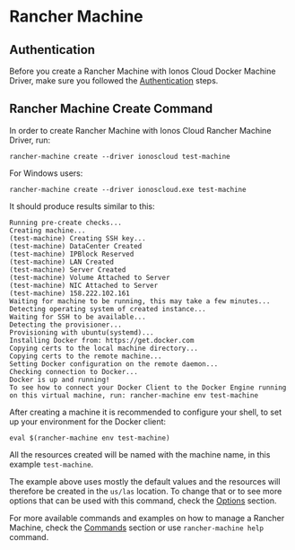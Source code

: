 # Rancher Machine

## Authentication

Before you create a Rancher Machine with Ionos Cloud Docker Machine Driver, make sure you followed the [Authentication](../usage/authentication.md) steps.

## Rancher Machine Create Command

In order to create Rancher Machine with Ionos Cloud Rancher Machine Driver, run:

```text
rancher-machine create --driver ionoscloud test-machine
```

For Windows users:

```text
rancher-machine create --driver ionoscloud.exe test-machine
```

It should produce results similar to this:

```text
Running pre-create checks...
Creating machine...
(test-machine) Creating SSH key...
(test-machine) DataCenter Created
(test-machine) IPBlock Reserved
(test-machine) LAN Created
(test-machine) Server Created
(test-machine) Volume Attached to Server
(test-machine) NIC Attached to Server
(test-machine) 158.222.102.161
Waiting for machine to be running, this may take a few minutes...
Detecting operating system of created instance...
Waiting for SSH to be available...
Detecting the provisioner...
Provisioning with ubuntu(systemd)...
Installing Docker from: https://get.docker.com
Copying certs to the local machine directory...
Copying certs to the remote machine...
Setting Docker configuration on the remote daemon...
Checking connection to Docker...
Docker is up and running!
To see how to connect your Docker Client to the Docker Engine running on this virtual machine, run: rancher-machine env test-machine
```

After creating a machine it is recommended to configure your shell, to set up your environment for the Docker client:

```text
eval $(rancher-machine env test-machine)
```

All the resources created will be named with the machine name, in this example `test-machine`.

The example above uses mostly the default values and the resources will therefore be created in the `us/las` location. To change that or to see more options that can be used with this command, check the [Options](../usage/options.md) section.

For more available commands and examples on how to manage a Rancher Machine, check the [Commands](../usage/commands.md) section or use `rancher-machine help` command.

